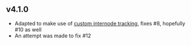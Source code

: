 ## v4.1.0

* Adapted to make use of [custom internode tracking](https://issues.apache.org/jira/browse/CASSANDRA-17981), 
  fixes #8, hopefully #10 as well
* An attempt was made to fix #12
